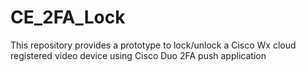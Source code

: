 # CE_2FA_Lock
This repository provides a prototype to lock/unlock a Cisco Wx cloud registered video device using Cisco Duo 2FA push application
